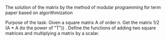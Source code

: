 
The solution of the matrix by the method of modular programming for term paper based on algorithmization

Purpose of the task: Given a square matrix A of order n. Get the matrix 1/2 (A * A (to the power of "T")) . Define the functions of adding two square matrices and multiplying a matrix by a scalar.
